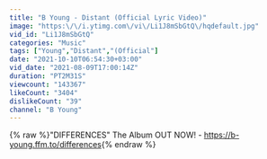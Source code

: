 ```yaml
---
title: "B Young - Distant (Official Lyric Video)"
image: "https:\/\/i.ytimg.com\/vi\/Li1J8mSbGtQ\/hqdefault.jpg"
vid_id: "Li1J8mSbGtQ"
categories: "Music"
tags: ["Young","Distant","(Official"]
date: "2021-10-10T06:54:30+03:00"
vid_date: "2021-08-09T17:00:14Z"
duration: "PT2M31S"
viewcount: "143367"
likeCount: "3404"
dislikeCount: "39"
channel: "B Young"
---
```

{% raw %}&quot;DIFFERENCES&quot; The Album OUT NOW! - <a rel="nofollow" target="blank" href="https://b-young.ffm.to/differences">https://b-young.ffm.to/differences</a>{% endraw %}
